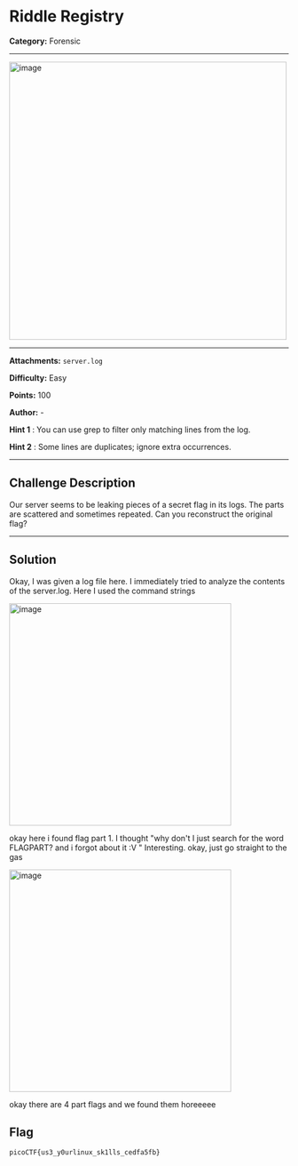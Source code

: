 # Riddle Registry

**Category:** Forensic

---

<img width="500" height="500" alt="image" src="https://github.com/user-attachments/assets/991a5daf-465a-49e0-b09c-a959bb6c198a" />

---

**Attachments:**    ```server.log```

**Difficulty:** Easy

**Points:** 100

**Author:** - 

**Hint 1**  : You can use grep to filter only matching lines from the log.

**Hint 2**  : Some lines are duplicates; ignore extra occurrences.

---

## Challenge Description

Our server seems to be leaking pieces of a secret flag in its logs. The parts are scattered and sometimes repeated. Can you reconstruct the original flag?

---

## Solution

Okay, I was given a log file here. I immediately tried to analyze the contents of the server.log. Here I used the command strings

<img width="400" height="400" alt="image" src="https://github.com/user-attachments/assets/c4e9b723-def2-4e11-a347-a7b84f4105ee" />

okay here i found flag part 1. I thought "why don't I just search for the word FLAGPART? and i forgot about it :V " Interesting. okay, just go straight to the gas

<img width="400" height="400" alt="image" src="https://github.com/user-attachments/assets/674d3cde-a4f1-4e1d-8635-90efac398001" />

okay there are 4 part flags and we found them horeeeee 

## Flag

```
picoCTF{us3_y0urlinux_sk1lls_cedfa5fb}
```
